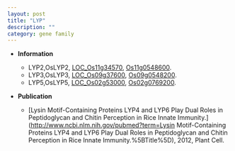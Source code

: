 ```yaml
---
layout: post
title: "LYP"
description: ""
category: gene family
---
```


* **Information**  
    + LYP2,OsLYP2, [LOC_Os11g34570](http://rice.uga.edu/cgi-bin/ORF_infopage.cgi?orf=LOC_Os11g34570), [Os11g0548600](https://rapdb.dna.affrc.go.jp/locus/?name=Os11g0548600).
    + LYP3,OsLYP3, [LOC_Os09g37600](http://rice.uga.edu/cgi-bin/ORF_infopage.cgi?orf=LOC_Os09g37600), [Os09g0548200](https://rapdb.dna.affrc.go.jp/locus/?name=Os09g0548200).
    + LYP5,OsLYP5, [LOC_Os02g53000](http://rice.uga.edu/cgi-bin/ORF_infopage.cgi?orf=LOC_Os02g53000), [Os02g0769200](https://rapdb.dna.affrc.go.jp/locus/?name=Os02g0769200).

* **Publication**  
    + [Lysin Motif-Containing Proteins LYP4 and LYP6 Play Dual Roles in Peptidoglycan and Chitin Perception in Rice Innate Immunity.](http://www.ncbi.nlm.nih.gov/pubmed?term=Lysin Motif-Containing Proteins LYP4 and LYP6 Play Dual Roles in Peptidoglycan and Chitin Perception in Rice Innate Immunity.%5BTitle%5D), 2012, Plant Cell.


